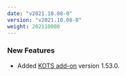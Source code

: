 ```yaml
---
date: "v2021.10.08-0"
version: "v2021.10.08-0"
weight: 202110080
---
```


### <span class="label label-green">New Features</span>
- Added [KOTS add-on](/docs/add-ons/kotsadm) version 1.53.0.
